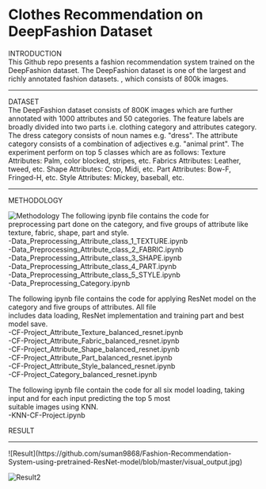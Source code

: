 # Clothes Recommendation on DeepFashion Dataset
INTRODUCTION
<br />
This Github repo presents a fashion recommendation system trained on the DeepFashion dataset. The DeepFashion dataset is one of the largest and richly annotated fashion datasets.
, which consists of 800k images.   
<hr>

DATASET
<br />
The DeepFashion dataset consists of 800K images which are further annotated with 1000 attributes and 50 categories. The feature labels are broadly divided into two parts i.e. clothing category and attributes category. The dress category consists of noun names e.g. "dress". The attribute category consists of a combination of adjectives e.g. "animal print". The experiment perform on top 5 classes which are as follows:
Texture Attributes: Palm, color blocked, stripes, etc.
Fabrics Attributes: Leather, tweed, etc.
Shape Attributes: Crop, Midi, etc. 
Part Attributes: Bow-F, Fringed-H, etc. 
Style Attributes: Mickey, baseball, etc.
<hr>
METHODOLOGY

![Methodology](https://github.com/suman9868/Fashion-Recommendation-System-using-pretrained-ResNet-model/blob/master/methodology.jpg)
The following ipynb file contains the code for preprocessing part done on the category, and five groups of attribute like <br />
texture, fabric, shape, part and style. <br /> 
-Data_Preprocessing_Attribute_class_1_TEXTURE.ipynb <br />
-Data_Preprocessing_Attribute_class_2_FABRIC.ipynb <br />
-Data_Preprocessing_Attribute_class_3_SHAPE.ipynb <br />
-Data_Preprocessing_Attribute_class_4_PART.ipynb <br />
-Data_Preprocessing_Attribute_class_5_STYLE.ipynb <br />
-Data_Preprocessing_Category.ipynb <br />

The following ipynb file contains the code for applying ResNet model on the category and five groups of attributes. All file <br />
includes data loading, ResNet implementation and training part and best model save. <br />
-CF-Project_Attribute_Texture_balanced_resnet.ipynb <br />
-CF-Project_Attribute_Fabric_balanced_resnet.ipynb <br />
-CF-Project_Attribute_Shape_balanced_resnet.ipynb <br />
-CF-Project_Attribute_Part_balanced_resnet.ipynb <br />
-CF-Project_Attribute_Style_balanced_resnet.ipynb <br />
-CF-Project_Category_balanced_resnet.ipynb <br />

The following ipynb file contain the code for all six model loading, taking input and for each input predicting the top 5 most <br /> 
suitable images using KNN. <br />
-KNN-CF-Project.ipynb <br />

RESULT
<hr>
![Result](https://github.com/suman9868/Fashion-Recommendation-System-using-pretrained-ResNet-model/blob/master/visual_output.jpg)

![Result2](https://github.com/suman9868/Fashion-Recommendation-System-using-pretrained-ResNet-model/blob/master/visual_output2.jpg)

